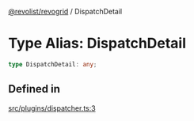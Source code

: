 [@revolist/revogrid](README.md) / DispatchDetail

# Type Alias: DispatchDetail

```ts
type DispatchDetail: any;
```

## Defined in

[src/plugins/dispatcher.ts:3](https://github.com/revolist/revogrid/blob/25c443de65de6e4fb3ac1b2c638df62d9ca5c202/src/plugins/dispatcher.ts#L3)
